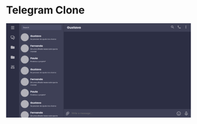 # Telegram Clone

![Preview](<https://raw.githubusercontent.com/ThamyrisSantana/telegram-clone/main/public/assets/Telegram%20(1).png>)
